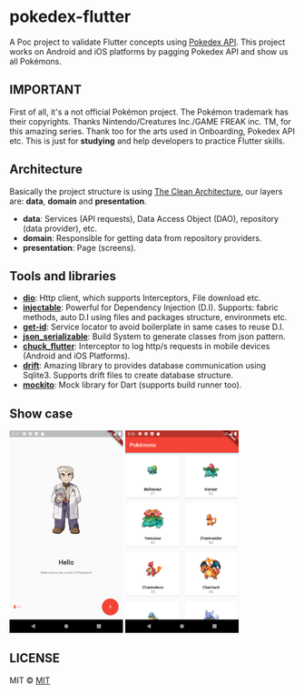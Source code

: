 # pokedex-flutter

A Poc project to validate Flutter concepts using [Pokedex API](https://pokeapi.co/). This project works on Android and iOS platforms by pagging Pokedex API and show us all Pokémons.

## IMPORTANT

First of all, it's a not official Pokémon project. The Pokémon trademark has their copyrights. Thanks Nintendo/Creatures Inc./GAME FREAK inc. TM, for this amazing series. Thank too for the arts used in Onboarding, Pokedex API etc. This is just for **studying** and help developers to practice Flutter skills.


## Architecture

Basically the project structure is using [The Clean Architecture](https://blog.cleancoder.com/uncle-bob/2012/08/13/the-clean-architecture.html), our layers are: **data**, **domain** and **presentation**.

* **data**: Services (API requests), Data Access Object (DAO), repository (data provider), etc.
* **domain**: Responsible for getting data from repository providers.
* **presentation**: Page (screens).

## Tools and libraries

* **[dio](https://pub.dev/packages/dio)**: Http client, which supports Interceptors, File download etc.
* **[injectable](https://pub.dev/packages/injectable)**: Powerful for Dependency Injection (D.I). Supports: fabric methods, auto D.I using files and packages structure, environmets etc.
* **[get-id](https://pub.dev/packages/get_it)**: Service locator to avoid boilerplate in same cases to reuse D.I.
* **[json_serializable](https://pub.dev/packages/json_serializable)**: Build System to generate classes from json pattern.
* **[chuck_flutter](https://pub.dev/packages/chucker_flutter)**: Interceptor to log http/s requests in mobile devices (Android and iOS Platforms).
* **[drift](https://pub.dev/packages/drift)**: Amazing library to provides database communication using Sqlite3. Supports drift files to create database structure.
* **[mockito](https://pub.dev/packages/mockito)**: Mock library for Dart (supports build runner too).


## Show case

<p>
    <img src="screenshots/hello.png" width=200>
    <img src="screenshots/1.png" width=200>
</p>


## LICENSE

MIT © [MIT](LICENSE)
